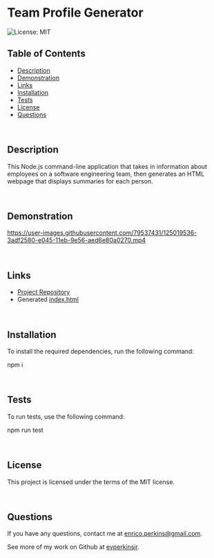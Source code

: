 # Team Profile Generator
![License: MIT](https://img.shields.io/badge/License-MIT-yellow.svg)

## Table of Contents
* [Description](#description)
* [Demonstration](#demonstration)
* [Links](#links)
* [Installation](#installation)
* [Tests](#tests)
* [License](#license)
* [Questions](#questions)
<p>&nbsp</p>

## Description
This Node.js command-line application that takes in information about employees on a software engineering team, then generates an HTML webpage that displays summaries for each person.
<p>&nbsp</p>

## Demonstration
https://user-images.githubusercontent.com/79537431/125019536-3adf2580-e045-11eb-9e56-aed6e80a0270.mp4
<p>&nbsp</p>

## Links
- [Project Repository](https://github.com/evperkinsjr/team-profile-generator)
- Generated [index.html](./dist/index.html)
<p>&nbsp</p>

## Installation
To install the required dependencies, run the following command:
  
npm i
<p>&nbsp</p>

## Tests
To run tests, use the following command:

npm run test
<p>&nbsp</p>

## License
This project is licensed under the terms of the MIT license.
<p>&nbsp</p>

## Questions
If you have any questions, contact me at enrico.perkins@gmail.com.

See more of my work on Github at [evperkinsjr](https://github.com/evperkinsjr/).
